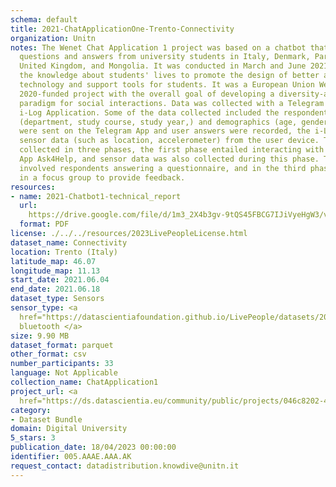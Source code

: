 ```yaml
---
schema: default
title: 2021-ChatApplicationOne-Trento-Connectivity
organization: Unitn
notes: The Wenet Chat Application 1 project was based on a chatbot that collected
  questions and answers from university students in Italy, Denmark, Paraguay, the
  United Kingdom, and Mongolia. It was conducted in March and June 2021 to improve
  the knowledge about students' lives to promote the design of better and more targeted
  technology and support tools for students. It was a European Union WeNet Horizon
  2020-funded project with the overall goal of developing a diversity-aware, machine-mediated
  paradigm for social interactions. Data was collected with a Telegram App and the
  i-Log Application. Some of the data collected included the respondent's career information
  (department, study course, study year,) and demographics (age, gender'). Questions
  were sent on the Telegram App and user answers were recorded, the i-Log App recorded
  sensor data (such as location, accelerometer) from the user device. This data was
  collected in three phases, the first phase entailed interacting with the Telegram
  App Ask4Help, and sensor data was also collected during this phase. The second phase
  involved respondents answering a questionnaire, and in the third phase, they participated
  in a focus group to provide feedback.
resources:
- name: 2021-Chatbot1-technical_report
  url: 
    https://drive.google.com/file/d/1m3_2X4b3gv-9tQS45FBCG7IJiVyeHgW3/view?usp=sharing
  format: PDF
license: ./../../resources/2023LivePeopleLicense.html
dataset_name: Connectivity
location: Trento (Italy)
latitude_map: 46.07
longitude_map: 11.13
start_date: 2021.06.04
end_date: 2021.06.18
dataset_type: Sensors
sensor_type: <a 
  href="https://datascientiafoundation.github.io/LivePeople/datasets/2021-CH1-Trento-Bluetooth/">
  bluetooth </a>
size: 9.90 MB
dataset_format: parquet
other_format: csv
number_participants: 33
language: Not Applicable
collection_name: ChatApplication1
project_url: <a 
  href="https://ds.datascientia.eu/community/public/projects/046c8202-4e96-490f-95e7-007e72578651">https://ds.datascientia.eu/community/public/projects/046c8202-4e96-490f-95e7-007e72578651</a>
category:
- Dataset Bundle
domain: Digital University
5_stars: 3
publication_date: 18/04/2023 00:00:00
identifier: 005.AAAE.AAA.AK
request_contact: datadistribution.knowdive@unitn.it
---
```


